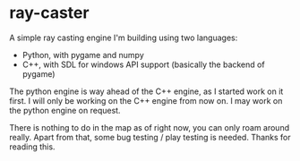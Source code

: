 # ray-caster
A simple ray casting engine I'm building using two languages:
* Python, with pygame and numpy
* C++, with SDL for windows API support (basically the backend of pygame)

The python engine is way ahead of the C++ engine, as I started work on it first.
I will only be working on the C++ engine from now on. I may work on the python engine on request.

There is nothing to do in the map as of right now, you can only roam around really.
Apart from that, some bug testing / play testing is needed.
Thanks for reading this.
